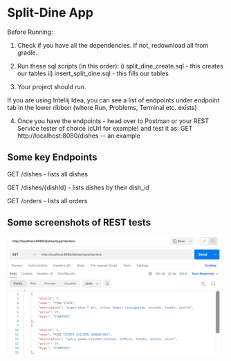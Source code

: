 # Split-Dine App

Before Running:

1. Check if you have all the dependencies. If not, redownload all from gradle.

2. Run these sql scripts (in this order):
  i) split_dine_create.sql - this creates our tables 
  ii) insert_split_dine.sql - this fills our tables
  
3. Your project should run.

If you are using Intellij Idea, you can see a list of endpoints under endpoint tab in the lower ribbon (where Run, Problems, Terminal etc. exists)

4. Once you have the endpoints - head over to Postman or your REST Service tester of choice (cUrl for example) and test it as:
GET    http://localhost:8080/dishes -- an example

## Some key Endpoints

GET /dishes - lists all dishes 

GET /dishes/{dishId} - lists dishes by their dish_id

GET /orders - lists all orders

## Some screenshots of REST tests

![Alt text](https://github.com/SharmaAkshay42/split-dine-app/blob/main/dishes_types.png "Only dishes by specified type")

